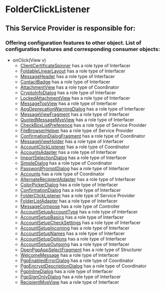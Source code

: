 # FolderClickListener
## This Service Provider is responsible for:
### Offering configuration features to other object. List of configuratios features and corresponding consumer objects: 
* onClick(View v)
	* [ClientCertificateSpinner](../Interfacers/ClientCertificateSpinner.md) has a role type of Interfacer
	* [FoldableLinearLayout](../Interfacers/FoldableLinearLayout.md) has a role type of Interfacer
	* [MessageHeader](../Interfacers/MessageHeader.md) has a role type of Interfacer
	* [ContactBadge](../Interfacers/ContactBadge.md) has a role type of Interfacer
	* [AttachmentView](../Coordinators/AttachmentView.md) has a role type of Coordinator
	* [CryptoInfoDialog](../Interfacers/CryptoInfoDialog.md) has a role type of Interfacer
	* [LockedAttachmentView](../Interfacers/LockedAttachmentView.md) has a role type of Interfacer
	* [MessageTopView](../Interfacers/MessageTopView.md) has a role type of Interfacer
	* [ApgDeprecationWarningDialog](../Interfacers/ApgDeprecationWarningDialog.md) has a role type of Interfacer
	* [MessageViewFragment](../Interfacers/MessageViewFragment.md) has a role type of Interfacer
	* [QuotedMessageMvpView](../Interfacers/QuotedMessageMvpView.md) has a role type of Interfacer
	* [CheckBoxListPreference](../ServiceProviders/CheckBoxListPreference.md) has a role type of Service Provider
	* [FileBrowserHelper](../ServiceProviders/FileBrowserHelper.md) has a role type of Service Provider
	* [ConfirmationDialogFragment](../Coordinators/ConfirmationDialogFragment.md) has a role type of Coordinator
	* [MessageViewHolder](../Interfacers/MessageViewHolder.md) has a role type of Interfacer
	* [AccountClickListener](../Coordinators/AccountClickListener.md) has a role type of Coordinator
	* [AccountsAdapter](../Interfacers/AccountsAdapter.md) has a role type of Interfacer
	* [ImportSelectionDialog](../Interfacers/ImportSelectionDialog.md) has a role type of Interfacer
	* [SimpleDialog](../Coordinators/SimpleDialog.md) has a role type of Coordinator
	* [PasswordPromptDialog](../Interfacers/PasswordPromptDialog.md) has a role type of Interfacer
	* [Accounts](../Coordinators/Accounts.md) has a role type of Coordinator
	* [AlternateRecipientAdapter](../Interfacers/AlternateRecipientAdapter.md) has a role type of Interfacer
	* [ColorPickerDialog](../Interfacers/ColorPickerDialog.md) has a role type of Interfacer
	* [ConfirmationDialog](../Interfacers/ConfirmationDialog.md) has a role type of Interfacer
	* [FolderClickListener](../ServiceProviders/FolderClickListener.md) has a role type of Service Provider
	* [FolderListAdapter](../Interfacers/FolderListAdapter.md) has a role type of Interfacer
	* [MessageCompose](../Controllers/MessageCompose.md) has a role type of Controller
	* [AccountSetupAccountType](../Interfacers/AccountSetupAccountType.md) has a role type of Interfacer
	* [AccountSetupBasics](../Interfacers/AccountSetupBasics.md) has a role type of Interfacer
	* [AccountSetupCheckSettings](../Interfacers/AccountSetupCheckSettings.md) has a role type of Interfacer
	* [AccountSetupIncoming](../Interfacers/AccountSetupIncoming.md) has a role type of Interfacer
	* [AccountSetupNames](../Interfacers/AccountSetupNames.md) has a role type of Interfacer
	* [AccountSetupOptions](../Interfacers/AccountSetupOptions.md) has a role type of Interfacer
	* [AccountSetupOutgoing](../Interfacers/AccountSetupOutgoing.md) has a role type of Interfacer
	* [OpenPgpAppSelectFragment](../Structurers/OpenPgpAppSelectFragment.md) has a role type of Structurer
	* [WelcomeMessage](../Interfacers/WelcomeMessage.md) has a role type of Interfacer
	* [PgpEnabledErrorDialog](../Coordinators/PgpEnabledErrorDialog.md) has a role type of Coordinator
	* [PgpEncryptDescriptionDialog](../Coordinators/PgpEncryptDescriptionDialog.md) has a role type of Coordinator
	* [PgpInlineDialog](../Interfacers/PgpInlineDialog.md) has a role type of Interfacer
	* [PgpSignOnlyDialog](../Interfacers/PgpSignOnlyDialog.md) has a role type of Interfacer
	* [RecipientMvpView](../Interfacers/RecipientMvpView.md) has a role type of Interfacer
